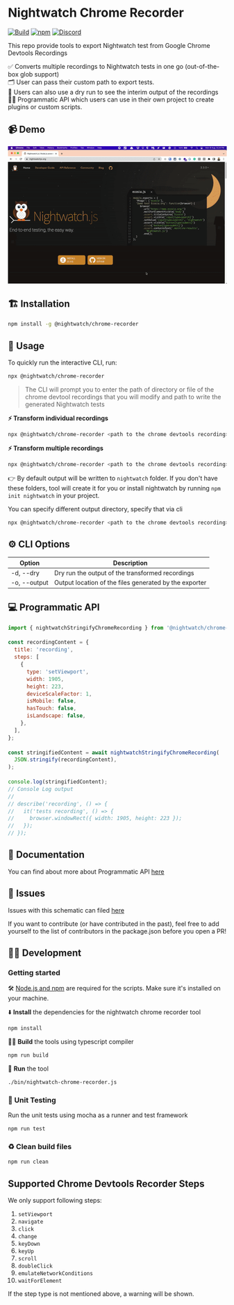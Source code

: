 # Nightwatch Chrome Recorder

[![Build](https://github.com/vaibhavsingh97/nightwatch-chrome-recorder/actions/workflows/build.yml/badge.svg)](https://github.com/vaibhavsingh97/nightwatch-chrome-recorder/actions/workflows/build.yml)
[![npm][npm-badge]][npm]
[![Discord][discord-badge]][discord]

This repo provide tools to export Nightwatch test from Google Chrome Devtools Recordings

✅ Converts multiple recordings to Nightwatch tests in one go (out-of-the-box glob support)  
🗂 User can pass their custom path to export tests.  
💃 Users can also use a dry run to see the interim output of the recordings  
👨‍💻 Programmatic API which users can use in their own project to create plugins or custom scripts.

## 📹 Demo

![Nightwatch Chrome Recorder Demo](.github/assets/demo.gif)

## 🏗 Installation

```sh
npm install -g @nightwatch/chrome-recorder
```

## 🚀 Usage

To quickly run the interactive CLI, run:

```sh
npx @nightwatch/chrome-recorder
```

> The CLI will prompt you to enter the path of directory or file of the chrome devtool recordings that you will modify and path to write the generated Nightwatch tests

**⚡️ Transform individual recordings**

```sh
npx @nightwatch/chrome-recorder <path to the chrome devtools recording>
```

**⚡️ Transform multiple recordings**

```sh
npx @nightwatch/chrome-recorder <path to the chrome devtools recording>*.json
```

👉 By default output will be written to `nightwatch` folder. If you don't have these folders, tool will create it for you or install nightwatch by running `npm init nightwatch` in your project.

You can specify different output directory, specify that via cli

```sh
npx @nightwatch/chrome-recorder <path to the chrome devtools recording> --output=<folder-name>
```

## ⚙️ CLI Options

| Option       | Description                                            |
| ------------ | ------------------------------------------------------ |
| -d, --dry    | Dry run the output of the transformed recordings       |
| -o, --output | Output location of the files generated by the exporter |

## 💻 Programmatic API

```javascript
import { nightwatchStringifyChromeRecording } from '@nightwatch/chrome-recorder';

const recordingContent = {
  title: 'recording',
  steps: [
    {
      type: 'setViewport',
      width: 1905,
      height: 223,
      deviceScaleFactor: 1,
      isMobile: false,
      hasTouch: false,
      isLandscape: false,
    },
  ],
};

const stringifiedContent = await nightwatchStringifyChromeRecording(
  JSON.stringify(recordingContent),
);

console.log(stringifiedContent);
// Console Log output
//
// describe('recording', () => {
//   it('tests recording', () => {
//     browser.windowRect({ width: 1905, height: 223 });
//   });
// });
```

## 📝 Documentation

You can find about more about Programmatic API [here](docs/README.md)


## 🐛 Issues

Issues with this schematic can filed [here](https://github.com/nightwatchjs/nightwatch-chrome-recorder/issues)

If you want to contribute (or have contributed in the past), feel free to add yourself to the list of contributors in the package.json before you open a PR!

## 👨‍💻 Development

### Getting started

🛠️ [Node.js and npm](https://docs.npmjs.com/downloading-and-installing-node-js-and-npm) are required for the scripts. Make sure it's installed on your machine.

⬇️ **Install** the dependencies for the nightwatch chrome recorder tool

```bash
npm install
```

👷‍♂️ **Build** the tools using typescript compiler

```bash
npm run build
```

🏃 **Run** the tool

```bash
./bin/nightwatch-chrome-recorder.js
```

### 🧪 Unit Testing

Run the unit tests using mocha as a runner and test framework

```bash
npm run test
```

### ♻️ Clean build files

```bash
npm run clean
```

## Supported Chrome Devtools Recorder Steps

We only support following steps:

1. `setViewport`
2. `navigate`
3. `click`
4. `change`
5. `keyDown`
6. `keyUp`
7. `scroll`
8. `doubleClick`
9. `emulateNetworkConditions`
10. `waitForElement`

If the step type is not mentioned above, a warning will be shown.

[npm-badge]: https://img.shields.io/npm/v/@nightwatch/chrome-recorder.svg
[npm]: https://www.npmjs.com/package/@nightwatch/chrome-recorder
[discord-badge]: https://img.shields.io/discord/618399631038218240.svg?color=7389D8&labelColor=6A7EC2&logo=discord&logoColor=ffffff&style=flat-square
[discord]: https://discord.gg/SN8Da2X
